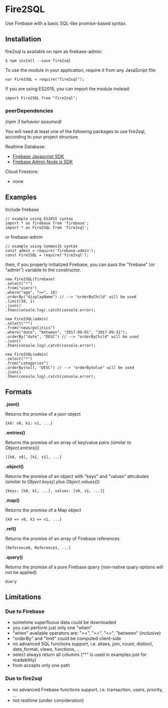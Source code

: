 # Fire2SQL
Use Firebase with a basic SQL-like promise-based syntax.

## Installation
fire2sql is available on npm as firebase-admin:

	$ npm install --save fire2sql

To use the module in your application, require it from any JavaScript file:

	var Fire2SQL = require("fire2sql");

If you are using ES2015, you can import the module instead:

	import Fire2SQL from "fire2sql";

### peerDependencies
*(npm 3 behavior assumed)*

You will need at least one of the following packages to use fire2sql, according to your project structure.

Realtime Database:
- [Firebase Javascript SDK](https://github.com/firebase/firebase-js-sdk)
- [Firebase Admin Node.js SDK](https://github.com/firebase/firebase-admin-node)

Cloud Firestore:
- none

## Examples

Include firebase

	// example using ES2015 syntax
	import * as firebase from 'firebase';
	import * as Fire2SQL from 'fire2sql';

or firebase-admin

	// example using CommonJS syntax
	const admin = require('firebase-admin');
	const Fire2SQL = require('fire2sql');

then, if you properly initialized Firebase, you can pass the "firebase" (or "admin") variable to the constructor.

	new Fire2SQL(firebase)
	.select("*")
	.from("users")
	.where("age", ">=", 18)
	.orderBy("displayName") // --> "orderByChild" will be used
	.limit(10, 1)
	.json()
	.then(console.log).catch(console.error);

	new Fire2SQL(admin)
	.select("*")
	.from("news/politics")
	.where("date", "between", "2017-09-01", "2017-09-31");
	.orderBy("date", "DESC") // --> "orderByChild" will be used
	.json()
	.then(console.log).catch(console.error);

	new Fire2SQL(admin)
	.select("*")
	.from("categories")
	.orderBy(null, "DESC") // --> "orderByValue" will be used
	.json()
	.then(console.log).catch(console.error);

## Formats

**.json()**

Returns the promise of a json object

	{k0: v0, k1: v1, ...}

**.entries()**

Returns the promise of an array of key/value pairs *(similar to Object.entries())*

	[[k0, v0], [k1, v1], ...]

**.object()**

Returns the promise of an object with "keys" and "values" attrubutes *(similar to Object.keys() plus Object.values())*

	{keys: [k0, k1, ...], values: [v0, v1, ...]}

**.map()**

Returns the promise of a Map object

	{k0 => v0, k1 => v1, ...}

**.ref()**

Returns the promise of an array of Firebase references

	[Reference0, Reference1, ...]

**.query()**

Returns the promise of a pure Firebase query (non-native quary options will not be applied)

	Query

## Limitations

### Due to Firebase

- sometime superfluous data could be downloaded
- you can perform just only one "when"
- "when" available operators are: "==", ">=", "<=", "between" (inclusive)
- "orderBy" and "limit" could be computed client-side
- no advanced SQL functions support, i.e. aliaes, join, count, distinct, date_format, views, functions, ...
- select always return all columns ("*" is used in examples just for readability)
- from accepts only one path

### Due to fire2sql

- no advanced Firebase functions support, i.e. transaction, users, priority, ...
- not realtime (under consideration)
